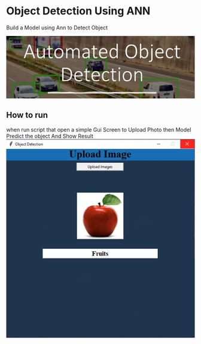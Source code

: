 # Object Detection Using ANN

Build a Model using Ann to Detect Object

![Home Page](img/Main.png "Home")


## How to run

when run script that open a simple Gui Screen to Upload Photo then Model Predict the object And Show Result
![Result Page](img/Result.png "Result Screen")
